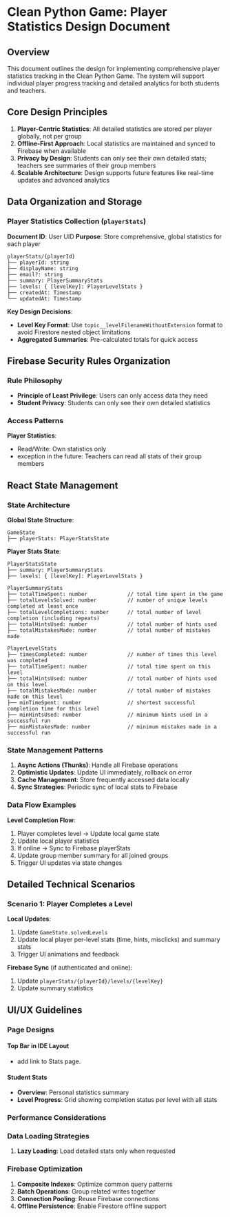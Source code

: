 # Clean Python Game: Player Statistics Design Document

## Overview

This document outlines the design for implementing comprehensive player statistics tracking in the Clean Python Game.
The system will support individual player progress tracking and detailed analytics for both students and teachers.

## Core Design Principles

1. **Player-Centric Statistics**: All detailed statistics are stored per player globally, not per group
2. **Offline-First Approach**: Local statistics are maintained and synced to Firebase when available
3. **Privacy by Design**: Students can only see their own detailed stats; teachers see summaries of their group members
4. **Scalable Architecture**: Design supports future features like real-time updates and advanced analytics

## Data Organization and Storage

### Player Statistics Collection (`playerStats`)

**Document ID**: User UID
**Purpose**: Store comprehensive, global statistics for each player

```
playerStats/{playerId}
├── playerId: string
├── displayName: string
├── email?: string
├── summary: PlayerSummaryStats
├── levels: { [levelKey]: PlayerLevelStats }
├── createdAt: Timestamp
└── updatedAt: Timestamp
```

**Key Design Decisions**:

- **Level Key Format**: Use `topic__levelFilenameWithoutExtension` format to avoid Firestore nested object limitations
- **Aggregated Summaries**: Pre-calculated totals for quick access

## Firebase Security Rules Organization

### Rule Philosophy

- **Principle of Least Privilege**: Users can only access data they need
- **Student Privacy**: Students can only see their own detailed statistics

### Access Patterns

**Player Statistics**:

- Read/Write: Own statistics only
- exception in the future: Teachers can read all stats of their group members

## React State Management

### State Architecture

**Global State Structure**:

```
GameState
├── playerStats: PlayerStatsState
```

**Player Stats State**:

```
PlayerStatsState
├── summary: PlayerSummaryStats
├── levels: { [levelKey]: PlayerLevelStats }
```

```
PlayerSummaryStats
├── totalTimeSpent: number             // total time spent in the game
├── totalLevelsSolved: number          // number of unique levels completed at least once
├── totalLevelCompletions: number      // total number of level completion (including repeats)
├── totalHintsUsed: number             // total number of hints used
├── totalMistakesMade: number          // total number of mistakes made

PlayerLevelStats
├── timesCompleted: number             // number of times this level was completed
├── totalTimeSpent: number             // total time spent on this level
├── totalHintsUsed: number             // total number of hints used on this level
├── totalMistakesMade: number          // total number of mistakes made on this level
├── minTimeSpent: number               // shortest successful completion time for this level
├── minHintsUsed: number               // minimum hints used in a successful run
├── minMistakesMade: number            // minimum mistakes made in a successful run
```

### State Management Patterns

1. **Async Actions (Thunks)**: Handle all Firebase operations
2. **Optimistic Updates**: Update UI immediately, rollback on error
3. **Cache Management**: Store frequently accessed data locally
4. **Sync Strategies**: Periodic sync of local stats to Firebase

### Data Flow Examples

**Level Completion Flow**:

1. Player completes level → Update local game state
2. Update local player statistics
3. If online → Sync to Firebase playerStats
4. Update group member summary for all joined groups
5. Trigger UI updates via state changes

## Detailed Technical Scenarios

### Scenario 1: Player Completes a Level

**Local Updates**:

1. Update `GameState.solvedLevels`
2. Update local player per-level stats (time, hints, misclicks) and summary stats
3. Trigger UI animations and feedback

**Firebase Sync** (if authenticated and online):

1. Update `playerStats/{playerId}/levels/{levelKey}`
2. Update summary statistics

## UI/UX Guidelines

### Page Designs

#### Top Bar in IDE Layout

- add link to Stats page.

#### Student Stats

- **Overview**: Personal statistics summary
- **Level Progress**: Grid showing completion status per level with all stats

### Performance Considerations

### Data Loading Strategies

1. **Lazy Loading**: Load detailed stats only when requested

### Firebase Optimization

1. **Composite Indexes**: Optimize common query patterns
2. **Batch Operations**: Group related writes together
3. **Connection Pooling**: Reuse Firebase connections
4. **Offline Persistence**: Enable Firestore offline support